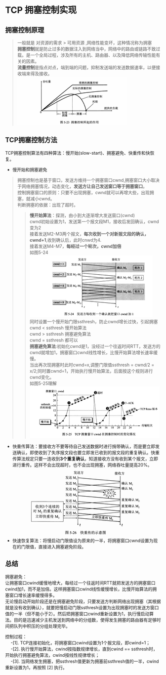 # TCP 拥塞控制实现

## 拥塞控制原理

> 一般就是 对资源的需求 > 可用资源  ,网络性能变坏，这种情况称为拥塞  
> <strong>拥塞控制</strong>就是防止过多的数据注入到网络当中，网络中的路由或链路不致过载。是一个全局过程，涉及所有的主机、路由器、以及降低网络传输性能有关的因素。  
> <strong>流量控制</strong>是指点对点，端到端的问题，抑制发送端的发送数据速率，以便接收端来得及接收。  
![](img/拥塞-1.png)


## TCP拥塞控制方法

TCP拥塞控制算法有四种算法：慢开始(slow-start)、拥塞避免、快重传和快恢复。
* 慢开始和拥塞避免
> 拥塞控制也是基于窗口，发送方维持一个拥塞窗口cwnd,拥塞窗口大小取决于网络拥塞情况，动态变化，<strong>发送方让自己发送窗口等于拥塞窗口</strong>。  
> 控制拥塞窗口的原则：只要不出现拥塞，cwnd就可以再增大些，出现拥塞，就减小cwnd。  
> 判断拥塞的依据：出现了超时。  
>><strong>慢开始算法</strong>：探测，由小到大逐渐增大发送窗口(cwnd)  
>>cwnd初始设置为1，发送第一个报文段M1，接收后发回确认，cwnd变为2  
>>接着发送M2-M3两个报文，<strong>每次收到一个对新报文段的确认，cwnd+1</strong>,收到确认后，此时cnwd为4.  
>>接着发送M4-M7，<strong>每经过一个轮次，cwnd加倍</strong>  
如图5-24  
![](img/TCP拥塞-2.png)  
>>同时设置一个慢开始门限ssthresh，防止cwnd增长过快，引起拥塞  
>>cwnd < ssthresh 慢开始算法  
>>cwnd > ssthresh 拥塞避免算法  
>>cwnd = ssthresh 都可以  
>> <strong>拥塞避免算法</strong>:初始化cwnd是1，没经过一个往返时间RTT，发送方的cwnd就增加1，拥塞窗口cwnd线性增长，比慢开始算法增长速率缓慢。  
>> 当出再次现拥塞时此时cwnd=x,调整门限值ssthresh = cwnd/2 = x/2;同时置cwnd=1，开始执行慢开始算法，后面按这个规则进行cwnd变化。  
如图5-25理解  
![](img/拥塞-3.png)  
* 快重传算法：要接收方不要等待自己发送数据时进行捎带确认，而是要立即发送确认，即使收到了失序报文段也要立即发已收到的报文段的重复确认。快重传算法规定只要一连收到<strong>3个重复确认</strong>，知道接收方没有收到某个报文，立即进行重传。这样不会出现超时，也不会出现拥塞，网络吞吐量提高20%。  
![](img/拥塞-4.png)  
* 快速恢复算法：将慢启动门限值设为原来的一半，将拥塞窗口cwnd设置为现在的门限值，直接进入拥塞避免阶段。
  
## 总结

拥塞避免：  
让拥塞窗口cwind缓慢地增大，每经过一个往返时间RTT就把发送方的拥塞窗口cwind加1，而不是加倍。这样拥塞窗口cwind线性缓慢增长，比慢开始算法的拥塞窗口增长速率缓慢得多。  
无论慢启动开始阶段还是在拥塞避免阶段，只要发送方判断网络出现拥塞（其根据就是没有收到确认），就要把慢启动门限ssthresh设置为出现拥塞时的发送方窗口值的一半（但不能小于2）。然后把拥塞窗口cwind重新设置为1，执行慢启动算法。目的是迅速减少主机发送到网络中的分组数，使得发生拥塞的路由器有足够时间把队列中积压的分组处理完毕。

控制过程：  
  -[1]. TCP连接初始化，将拥塞窗口cwind设置为1个报文段，即cwind=1；  
  -[2]. 执行慢开始算法，cwind按指数规律增长，直到cwind == ssthresh时，开始执行拥塞避免算法，cwind按线性规律增长；  
  -[3]. 当网络发生拥塞，把ssthresh值更新为拥塞前ssthresh值的一半，cwind重新设置为1，再按照 [2] 执行。

